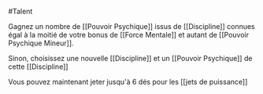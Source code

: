 #Talent 

Gagnez un nombre de [[Pouvoir Psychique]] issus de [[Discipline]] connues égal à la moitié de votre bonus de [[Force Mentale]] et autant de [[Pouvoir Psychique Mineur]].

Sinon, choisissez une nouvelle [[Discipline]] et un [[Pouvoir Psychique]] de cette [[Discipline]]

Vous pouvez maintenant jeter jusqu'à 6 dés pour les [[jets de puissance]]
